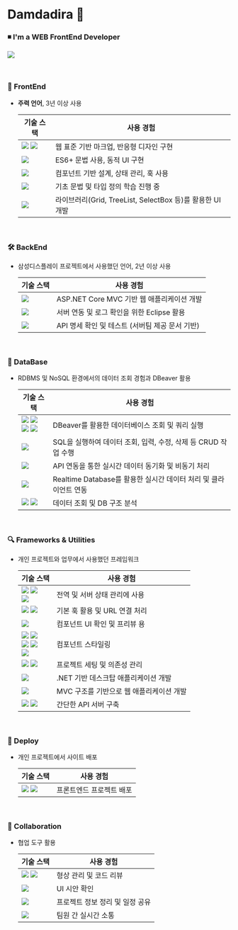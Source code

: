 <h1>Damdadira 🍊</h1>
<h3>◾ I'm a WEB FrontEnd Developer</h3>
<p>
  <a href="https://false-meter-8d6.notion.site/1faeb401868d802d8a70d46321f89056?pvs=74">
    <img src="https://img.shields.io/badge/포트폴리오_구경하러가기-2962FF?style=for-the-badge&logoColor=white&color=green" />
  </a>
</p>
<br/>

### 🎨 FrontEnd
- **주력 언어**, 3년 이상 사용
  
  <table>
    <thead>
      <tr>
        <th>기술 스택</th>
        <th>사용 경험</th>
      </tr>
    </thead>
    <tbody>
      <tr>
        <td>
          <img src="https://img.shields.io/badge/HTML5-E34F26?style=flat-square&logo=HTML5&logoColor=white" />
          <img src="https://img.shields.io/badge/CSS3-%231572B6.svg?style=flat-square&logo=css3&logoColor=white" />
        </td>
        <td>웹 표준 기반 마크업, 반응형 디자인 구현</td>
      </tr>
      <tr>
        <td>
          <img src="https://img.shields.io/badge/-JavaScript-F7DF1E?style=flat-square&logo=javaScript&logoColor=white" />
        </td>
        <td>ES6+ 문법 사용, 동적 UI 구현</td>
      </tr>
      <tr>
        <td>
          <img src="https://img.shields.io/badge/React-%2320232a.svg?style=flat-square&logo=react&logoColor=%2361DAFB" />
        </td>
        <td>컴포넌트 기반 설계, 상태 관리, 훅 사용</td>
      </tr>
      <tr>
        <td>
          <img src="https://img.shields.io/badge/Typescript-%23007ACC.svg?style=flat-square&logo=typescript&logoColor=white" />
        </td>
        <td>기초 문법 및 타입 정의 학습 진행 중</td>
      </tr>
      <tr>
        <td>
          <img src="https://img.shields.io/badge/DevExtreme-31A8FF.svg?style=flat-square&logoColor=white" />
        </td>
        <td>라이브러리(Grid, TreeList, SelectBox 등)를 활용한 UI 개발</td>
      </tr>
    </tbody>
  </table>
  <br/>
  
### 🛠 BackEnd
- 삼성디스플레이 프로젝트에서 사용했던 언어, 2년 이상 사용

  <table>
    <thead>
      <tr>
        <th>기술 스택</th>
        <th>사용 경험</th>
      </tr>
    </thead>
    <tbody>
      <tr>
        <td>
          <img src="https://img.shields.io/badge/C%23-%23239120.svg?style=flat-square&logo=csharp&logoColor=white" />
        </td>
        <td>ASP.NET Core MVC 기반 웹 애플리케이션 개발</td>
      </tr>
      <tr>
        <td>
          <img src="https://img.shields.io/badge/Eclipse-FE7A16.svg?style=flat-square&logo=Eclipse&logoColor=white" />
        </td>
        <td>서버 연동 및 로그 확인을 위한 Eclipse 활용</td>
      </tr>
      <tr>
        <td>
          <img src="https://img.shields.io/badge/-Swagger-%23Clojure?style=flat-square&logo=swagger&logoColor=white" />
        </td>
        <td>API 명세 확인 및 테스트 (서버팀 제공 문서 기반)</td>
      </tr>
    </tbody>
  </table>
  <br/>
  
### 💾 DataBase
- RDBMS 및 NoSQL 환경에서의 데이터 조회 경험과 DBeaver 활용

  <table>
    <thead>
      <tr>
        <th>기술 스택</th>
        <th>사용 경험</th>
      </tr>
    </thead>
    <tbody>
      <tr>
        <td>
          <img src="https://img.shields.io/badge/MySQL-4479A1.svg?style=flat-square&logo=mysql&logoColor=white" />
          <img src="https://img.shields.io/badge/MonetDB-003545?style=flat-square&logoColor=white" /><br/>
          <img src="https://img.shields.io/badge/PostgreSQL-%23316192.svg?style=flat-square&logo=postgresql&logoColor=white" />
          <img src="https://img.shields.io/badge/Snowflake-%2329B5E8.svg?style=flat-square&logo=snowflake&logoColor=white" />
        </td>
        <td>DBeaver를 활용한 데이터베이스 조회 및 쿼리 실행</td>
      </tr>
      <tr>
        <td>
          <img src="https://img.shields.io/badge/Oracle-F80000?style=flat-square&logo=oracle&logoColor=white" />
        </td>
        <td>SQL을 실행하여 데이터 조회, 입력, 수정, 삭제 등 CRUD 작업 수행</td>
      </tr>
      <tr>
        <td>
          <img src="https://img.shields.io/badge/MongoDB-%234ea94b.svg?style=flat-square&logo=mongodb&logoColor=white" />
        </td>
        <td>API 연동을 통한 실시간 데이터 동기화 및 비동기 처리</td>
      </tr>
      <tr>
        <td>
          <img src="https://img.shields.io/badge/firebase-a08021?style=flat-square&logo=firebase&logoColor=ffcd34" />
        </td>
        <td>Realtime Database를 활용한 실시간 데이터 처리 및 클라이언트 연동</td>
      </tr>
      <tr>
        <td>
          <img src="https://img.shields.io/badge/DBeaver-%23AC6E2F.svg?style=flat-square&logoColor=white" />
          <img src="https://img.shields.io/badge/SQL_Gate-EA2328?style=flat-square&logoColor=white" />
        </td>
        <td>데이터 조회 및 DB 구조 분석</td>
      </tr>
    </tbody>
  </table>
  <br/>
  
### 🔍 Frameworks & Utilities 
- 개인 프로젝트와 업무에서 사용했던 프레임워크
  
  <table>
    <thead>
      <tr>
        <th>기술 스택</th>
        <th>사용 경험</th>
      </tr>
    </thead>
    <tbody>
      <tr>
        <td>
          <img src="https://img.shields.io/badge/Context_API-000000?style=flat-square" />
          <img src="https://img.shields.io/badge/Redux-%23593d88.svg?style=flat-square&logo=redux&logoColor=white" /><br/>
          <img src="https://img.shields.io/badge/-React%20Query-FF4154?style=flat-square&logo=react%20query&logoColor=white" />
        </td>
        <td>전역 및 서버 상태 관리에 사용</td>
      </tr> 
      <tr>
        <td>
          <img src="https://img.shields.io/badge/React_Router-CA4245?style=flat-square&logo=react-router&logoColor=white" />
          <img src="https://img.shields.io/badge/React%20Hook-%23EC5990.svg?style=flat-square&logo=reacthookform&logoColor=white" />
        </td>
        <td>기본 훅 활용 및 URL 연결 처리</td>
      </tr>
      <tr>
        <td>
          <img src="https://img.shields.io/badge/-Storybook-FF4785?style=flat-square&logo=storybook&logoColor=white" />
        </td>
        <td>컴포넌트 UI 확인 및 프리뷰 용</td>
      </tr> 
      <tr>
        <td>
          <img src="https://img.shields.io/badge/CSS_Modules-hotpink.svg?style=flat-square&logoColor=white" />
          <img src="https://img.shields.io/badge/Vanilla--Extract-%2324C8DB.svg?style=flat-square&logoColor=white" /><br/>
          <img src="https://img.shields.io/badge/Styled--Components-DB7093?style=flat-square&logo=styled-components&logoColor=white" />
          <img src="https://img.shields.io/badge/Tailwind_CSS-%2338B2AC.svg?style=flat-square&logo=tailwind-css&logoColor=white" /><br/>
          <img src="https://img.shields.io/badge/Shadcn/UI-%23000000.svg?style=flat-square&logoColor=white" />
        </td>
        <td>컴포넌트 스타일링</td>
      </tr> 
      <tr>
        <td>
          <img src="https://img.shields.io/badge/Vite-%23646CFF.svg?style=flat-square&logo=vite&logoColor=white" />
          <img src="https://img.shields.io/badge/NPM-%23CB3837.svg?style=flat-square&logo=npm&logoColor=white" />
        </td>
        <td>프로젝트 세팅 및 의존성 관리</td>
      </tr> 
      <tr>
        <td>
          <img src="https://img.shields.io/badge/WinForms-%23C04392?style=flat-square&logoColor=white" />
        </td>
        <td>.NET 기반 데스크탑 애플리케이션 개발</td>
      </tr> 
      <tr>
        <td>
          <img src="https://img.shields.io/badge/ASP.NET-5C2D91?style=flat-square&logo=.net&logoColor=white" />
        </td>
        <td>MVC 구조를 기반으로 웹 애플리케이션 개발</td>
      </tr> 
      <tr>
        <td>
          <img src="https://img.shields.io/badge/Express.js-%23404d59.svg?style=flat-square&logo=express&logoColor=%2361DAFB" />
          <img src="https://img.shields.io/badge/Axios-%2364f.svg?style=flat-square&logoColor=white" />
        </td>
        <td>간단한 API 서버 구축</td>
      </tr> 
    </tbody>
  </table>
  <br/>
  
### 🚀 Deploy
- 개인 프로젝트에서 사이트 배포

  <table>
    <thead>
      <tr>
        <th>기술 스택</th>
        <th>사용 경험</th>
      </tr>
    </thead>
    <tbody>
      <tr>
        <td>
          <img src="https://img.shields.io/badge/Vercel-%23000000.svg?style=flat-square&logo=vercel&logoColor=white" />
          <img src="https://img.shields.io/badge/Netlify-%23000000.svg?style=flat-square&logo=netlify&logoColor=#00C7B7" />
        </td>
        <td>프론트엔드 프로젝트 배포</td>
      </tr>
    </tbody>
  </table>
  <br/>
  
### 🎈 Collaboration
- 협업 도구 활용

  <table>
    <thead>
      <tr>
        <th>기술 스택</th>
        <th>사용 경험</th>
      </tr>
    </thead>
    <tbody>
      <tr>
        <td>
          <img src="https://img.shields.io/badge/GitHub-%23121011.svg?style=flat-square&logo=github&logoColor=white" />
          <img src="https://img.shields.io/badge/GitLab-%23181717.svg?style=flat-square&logo=gitlab&logoColor=white" />
        </td>
        <td>형상 관리 및 코드 리뷰</td>
      </tr>
      <tr>
        <td>
          <img src="https://img.shields.io/badge/Figma-%23F24E1E.svg?style=flat-square&logo=figma&logoColor=white" />
        </td>
        <td>UI 시안 확인</td>
      </tr>
      <tr>
        <td>
          <img src="https://img.shields.io/badge/Notion-%23000000.svg?style=flat-square&logo=notion&logoColor=white" />
        </td>
        <td>프로젝트 정보 정리 및 일정 공유</td>
      </tr>
      <tr>
        <td>
          <img src="https://img.shields.io/badge/Slack-4A154B?style=flat-square&logo=slack&logoColor=white" />
        </td>
        <td>팀원 간 실시간 소통</td>
      </tr>
    </tbody>
  </table>
  <br/>
